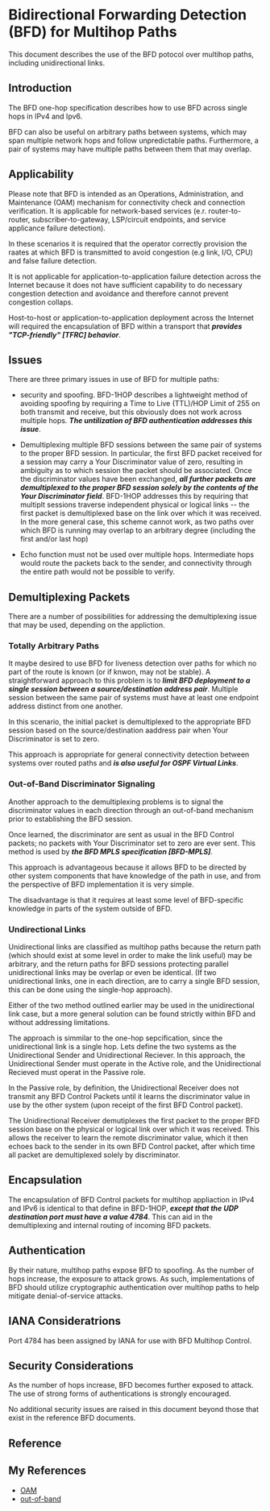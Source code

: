 # Bidirectional Forwarding Detection (BFD) for Multihop Paths
  This document describes the use of the BFD potocol over multihop paths, including unidirectional links.
  
## Introduction  
  The BFD one-hop specification describes how to use BFD across single hops in IPv4 and Ipv6.
  
  BFD can also be useful on arbitrary paths between systems, which may span multiple network hops and follow unpredictable paths. Furthermore, a pair of systems may have multiple paths between them that may overlap. 
  
## Applicability
  Please note that BFD is intended as an Operations, Administration, and Maintenance (OAM) mechanism for connectivity check and connection verification. It is applicable for network-based services (e.r. router-to-router, subscriber-to-gateway, LSP/circuit endpoints, and service applicance failure detection). 
  
  In these scenarios it is required that the operator correctly provision the raates at which BFD is transmitted to avoid congestion (e.g link, I/O, CPU) and false failure detection. 
  
  It is not applicable for application-to-application failure detection across the Internet because it does not have sufficient capability to do necessary congestion detection and avoidance and therefore cannot prevent congestion collaps.
  
  Host-to-host or application-to-application deployment across the Internet will required the encapsulation of BFD within a transport that **_provides "TCP-friendly" [TFRC] behavior_**.
  
## Issues
  There are three primary issues in use of BFD for multiple paths:
  
  * security and spoofing. BFD-1HOP describes a lightweight method of avoiding spoofing by requiring a Time to Live (TTL)/HOP Limit of 255 on both transmit and receive, but this obviously does not work across multiple hops. **_The untilization of BFD authentication addresses this issue_**.
  
  * Demultiplexing multiple BFD sessions between the same pair of systems to the proper BFD session. In particular, the first BFD packet received for a session may carry a Your Discriminator value of zero, resulting in ambiguity as to which session the packet should be associated. Once the discriminator values have been exchanged, **_all further packets are demultiplexed to the proper BFD session solely by the contents of the Your Discriminator field_**. BFD-1HOP addresses this by requiring that multiplt sessions traverse independent physical or logical links -- the first packet is demultiplexed base on the link over which it was received. In the more general case, this scheme cannot work, as two paths over which BFD is running may overlap to an arbitrary degree (including the first and/or last hop)
  
  * Echo function must not be used over multiple hops. Intermediate hops would route the packets back to the sender, and connectivity through the entire path would not be possible to verify.
  
## Demultiplexing Packets
  There are a number of possibilities for addressing the demultiplexing issue that may be used, depending on the appliction.
  
### Totally Arbitrary Paths
  It maybe desired to use BFD for liveness detection over paths for which no part of the route is known (or if knwon, may not be stable). A straightforward approach to this problem is to **_limit BFD deployment to a single session between a source/destination address pair_**. Multiple session between the same pair of systems must have at least one endpoint address distinct from one another.
  
  In this scenario, the initial packet is demultiplexed to the appropriate BFD session based on the source/destination aaddress pair when Your Discriminator is set to zero.
  
  This approach is appropriate for general connectivity detection between systems over routed paths and **_is also useful for OSPF Virtual Links_**.
  
### Out-of-Band Discriminator Signaling
  Another approach to the demultiplexing problems is to signal the discriminator values in each direction through an out-of-band mechanism prior to establishing the BFD session.
  
  Once learned, the discriminator are sent as usual in the BFD Control packets; no packets with Your Discriminator set to zero are ever sent. This method is used by **_the BFD MPLS specification [BFD-MPLS]_**.
  
  This approach is advantageous because it allows BFD to be directed by other system components that have knowledge of the path in use, and from the perspective of BFD implementation it is very simple.
  
  The disadvantage is that it requires at least some level of BFD-specific knowledge in parts of the system outside of BFD.
  
### Undirectional Links
  Unidirectional links are classified as multihop paths because the return path (which should exist at some level in order to make the link useful) may be arbitrary, and the return paths for BFD sessions protecting parallel unidirectional links may be overlap or even be identical. (If two unidirectional links, one in each direction, are to carry a single BFD session, this can be done using the single-hop approach).
  
  Either of the two method outlined earlier may be used in the unidirectional link case, but a more general solution can be found strictly within BFD and without addressing limitations.
  
  The approach is simmilar to the one-hop sepcification, since the unidirectional link is a single hop. Lets define the two systems as the Unidirectional Sender and Unidirectional Reciever. In this approach, the Unidirectional Sender must operate in the Active role, and the Unidirectional Recieved must operat in the Passive role.
  
  In the Passive role, by definition, the Unidirectional Receiver does not transmit any BFD Control Packets until it learns the discriminator value in use by the other system (upon receipt of the first BFD Control packet).
  
  The Unidirectional Receiver demutiplexes the first packet to the proper BFD session base on the physical or logical link over which it was received. This allows the receiver to learn the remote discriminator value, which it then echoes back to the sender in its own BFD Control packet, after which time all packet are demultiplexed solely by discriminator.
  
## Encapsulation
  The encapsulation of BFD Control packets for multihop appliaction in IPv4 and IPv6 is identical to that define in BFD-1HOP, **_except that the UDP destination port must have a value 4784_**. This can aid in the demultiplexing and internal routing of incoming BFD packets.
  
## Authentication
  By their nature, multihop paths expose BFD to spoofing. As the number of hops increase, the exposure to attack grows. As such, implementations of BFD should utilize cryptographic authentication over multihop paths to help mitigate denial-of-service attacks.
  
## IANA Consideratrions
  Port 4784 has been assigned by IANA for use with BFD Multihop Control.
  
## Security Considerations
  As the number of hops increase, BFD becomes further exposed to attack. The use of strong forms of authentications is strongly encouraged.
  
  No additional security issues are raised in this document beyond those that exist in the reference BFD documents.
  
## Reference  
  
## My References
  * [OAM](https://baike.baidu.com/item/OAM/2260538?fr=aladdin)
  * [out-of-band](https://baike.baidu.com/item/out-of-band/15801641?fr=aladdin)
  
